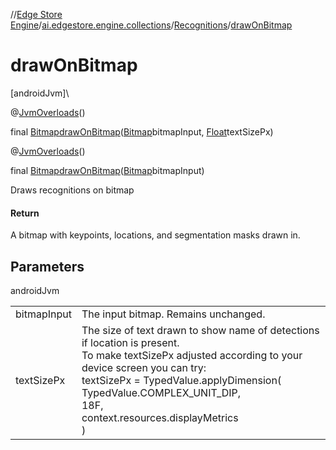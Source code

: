 //[Edge Store Engine](../../../index.md)/[ai.edgestore.engine.collections](../index.md)/[Recognitions](index.md)/[drawOnBitmap](draw-on-bitmap.md)

# drawOnBitmap

[androidJvm]\

@[JvmOverloads](https://kotlinlang.org/api/latest/jvm/stdlib/kotlin.jvm/-jvm-overloads/index.html)()

final [Bitmap](https://developer.android.com/reference/kotlin/android/graphics/Bitmap.html)[drawOnBitmap](draw-on-bitmap.md)([Bitmap](https://developer.android.com/reference/kotlin/android/graphics/Bitmap.html)bitmapInput, [Float](https://developer.android.com/reference/kotlin/java/lang/Float.html)textSizePx)

@[JvmOverloads](https://kotlinlang.org/api/latest/jvm/stdlib/kotlin.jvm/-jvm-overloads/index.html)()

final [Bitmap](https://developer.android.com/reference/kotlin/android/graphics/Bitmap.html)[drawOnBitmap](draw-on-bitmap.md)([Bitmap](https://developer.android.com/reference/kotlin/android/graphics/Bitmap.html)bitmapInput)

Draws recognitions on bitmap

#### Return

A bitmap with keypoints, locations, and segmentation masks drawn in.

## Parameters

androidJvm

| | |
|---|---|
| bitmapInput | The input bitmap. Remains unchanged. |
| textSizePx | The size of text drawn to show name of detections if location is present.<br>To make textSizePx adjusted according to your device screen you can try:<br>textSizePx = TypedValue.applyDimension(<br>TypedValue.COMPLEX_UNIT_DIP,<br>18F,<br>context.resources.displayMetrics<br>) |
